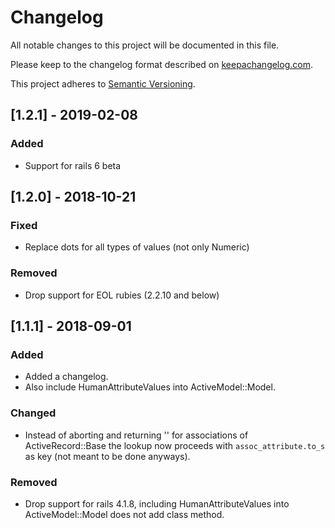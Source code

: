 # Changelog
All notable changes to this project will be documented in this file.

Please keep to the changelog format described on [keepachangelog.com](http://keepachangelog.com).

This project adheres to [Semantic Versioning](http://semver.org/).

## [1.2.1] - 2019-02-08
### Added
- Support for rails 6 beta

## [1.2.0] - 2018-10-21
### Fixed
- Replace dots for all types of values (not only Numeric)
### Removed
- Drop support for EOL rubies (2.2.10 and below)

## [1.1.1] - 2018-09-01
### Added
- Added a changelog.
- Also include HumanAttributeValues into ActiveModel::Model.
### Changed
- Instead of aborting and returning '' for associations of ActiveRecord::Base the lookup now proceeds with `assoc_attribute.to_s` as key (not meant to be done anyways).
### Removed
- Drop support for rails 4.1.8, including HumanAttributeValues into ActiveModel::Model does not add class method.
